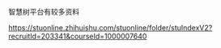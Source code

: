 
智慧树平台有较多资料

https://stuonline.zhihuishu.com/stuonline/folder/stuIndexV2?recruitId=203341&courseId=1000007640